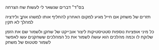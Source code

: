 בס"ד"
דברים שנשאר לי לעשותֿ
שח
הצרחה

תזרים של משחק
אם חייל מגיע למקום האחרון להחליף אותו למשהו אחרֱֲֲֳִֵַ
ולידציה למהלך לא תקין


כל מיני אופציות נוספות
סטטיסטיקות 
ליצור אובייקט של שחקן 
ולשמור שם את הזמן שלוקח לו וכמה מהלכים הוא עושהֿ
לשמור את כל המהלכים ששחקנים עשו
לאפשר לשמור סטטוס של משחק
